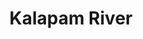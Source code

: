 ---
title: "Kalapam River"
title_bn: "কালাপাম নদী"
description: "This river out from Mandura of Shaghatta Upazilla, Gaibandha that divided into two branches at Bhagobanpur. Among them one ends up at Ghuriyadaho and others meets with Bangali river at Kumar Para."
---